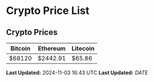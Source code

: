 # Crypto Price List

## Crypto Prices
| Bitcoin | Ethereum | Litecoin |
| ------- | -------- | -------- |
| $68120 | $2442.91 | $65.86 |
**Last Updated:** 2024-11-03 16:43 UTC
**Last Updated:** $DATE$
